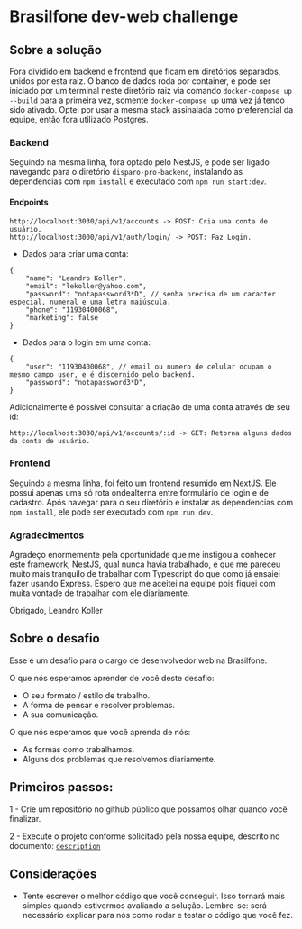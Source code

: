 # Brasilfone dev-web challenge

## Sobre a solução

Fora dividido em backend e frontend que ficam em diretórios separados, unidos por esta raiz. O banco de dados roda por container, e pode ser iniciado por um terminal neste diretório raiz via comando `docker-compose up --build` para a primeira vez, somente `docker-compose up` uma vez já tendo sido ativado. Optei por usar a mesma stack assinalada como preferencial da equipe, então fora utilizado Postgres.

### Backend

Seguindo na mesma linha, fora optado pelo NestJS, e pode ser ligado navegando para o diretório `disparo-pro-backend`, instalando as dependencias com `npm install` e executado com `npm run start:dev`.

#### Endpoints

```
http://localhost:3030/api/v1/accounts -> POST: Cria uma conta de usuário.
http://localhost:3000/api/v1/auth/login/ -> POST: Faz Login.
```

- Dados para criar uma conta:
```
{
	"name": "Leandro Koller",
	"email": "lekoller@yahoo.com",
	"password": "notapassword3*D", // senha precisa de um caracter especial, numeral e uma letra maiúscula.
	"phone": "11930400068",
	"marketing": false
}
```

- Dados para o login em uma conta:
```
{
	"user": "11930400068", // email ou numero de celular ocupam o mesmo campo user, e é discernido pelo backend.
	"password": "notapassword3*D", 
}
```

Adicionalmente é possível consultar a criação de uma conta através de seu id:

```
http://localhost:3030/api/v1/accounts/:id -> GET: Retorna alguns dados da conta de usuário.
```

### Frontend

Seguindo a mesma linha, foi feito um frontend resumido em NextJS. Ele possui apenas uma só rota ondealterna entre formulário de login e de cadastro. Após navegar para o seu diretório e instalar as dependencias com `npm install`, ele pode ser executado com `npm run dev`.

### Agradecimentos

Agradeço enormemente pela oportunidade que me instigou a conhecer este framework, NestJS, qual nunca havia trabalhado, e que me pareceu muito mais tranquilo de trabalhar com Typescript do que como já ensaiei fazer usando Express. Espero que me aceitei na equipe pois fiquei com muita vontade de trabalhar com ele diariamente.

Obrigado,
Leandro Koller

## Sobre o desafio

Esse é um desafio para o cargo de desenvolvedor web na Brasilfone.

O que nós esperamos aprender de você deste desafio:

- O seu formato / estilo de trabalho. 
- A forma de pensar e resolver problemas.
- A sua comunicação.

O que nós esperamos que você aprenda de nós:
- As formas como trabalhamos.
- Alguns dos problemas que resolvemos diariamente. 

## Primeiros passos: 

1 - Crie um repositório no github público que possamos olhar quando você finalizar.

2 - Execute o projeto conforme solicitado pela nossa equipe, descrito no documento: [`description`](/description.md)

## Considerações

- Tente escrever o melhor código que você conseguir. Isso tornará mais simples quando estivermos avaliando a solução. Lembre-se: será necessário explicar para nós como rodar e testar o código que você fez.
